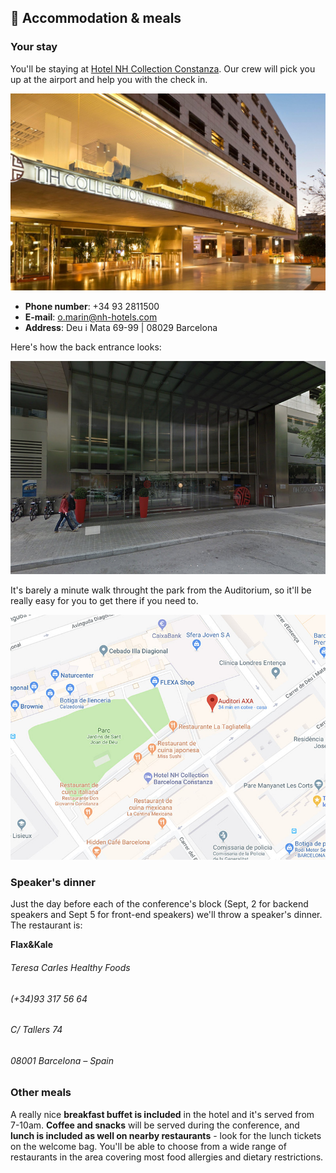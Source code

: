 ## 🏨 Accommodation & meals

### Your stay

You'll be staying at [Hotel NH Collection Constanza](https://www.nh-hotels.com/hotel/nh-collection-barcelona-constanza). Our crew will pick you up at the airport and help you with the check in.

![](/assets/entrance.jpeg)

* **Phone number**: +34 93 2811500
* **E-mail**: o.marin@nh-hotels.com
* **Address**: Deu i Mata 69-99 \| 08029 Barcelona

Here's how the back entrance looks:

![](/assets/deuimata.jpg)

It's barely a minute walk throught the park from the Auditorium, so it'll be really easy for you to get there if you need to.

![](/assets/path.jpg)

### Speaker's dinner

Just the day before each of the conference's block \(Sept, 2 for backend speakers and Sept 5 for front-end speakers\) we'll throw a speaker's dinner. The restaurant is:

**Flax&Kale**

###### Teresa Carles Healthy Foods

###### \(+34\)93 317 56 64

###### C/ Tallers 74

###### 08001 Barcelona – Spain

### Other meals

A really nice **breakfast buffet is included** in the hotel and it's served from 7-10am. **Coffee and snacks** will be served during the conference, and **lunch is included as well on nearby restaurants** - look for the lunch tickets on the welcome bag. You'll be able to choose from a wide range of restaurants in the area covering most food allergies and dietary restrictions.

